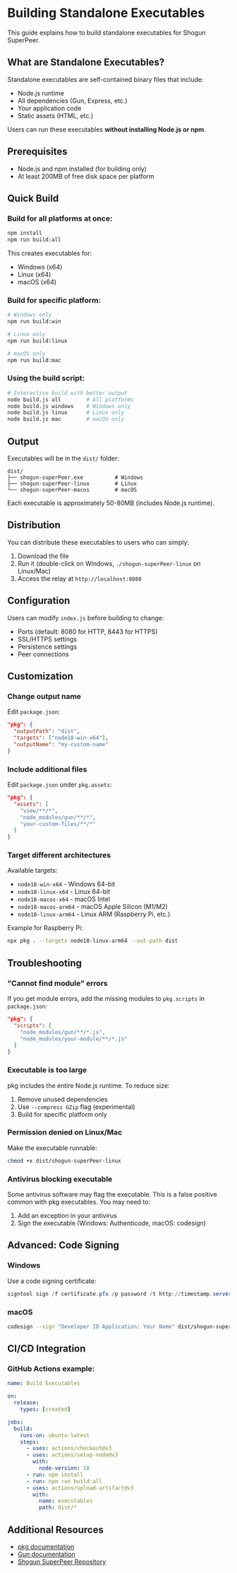 # Building Standalone Executables

This guide explains how to build standalone executables for Shogun SuperPeer.

## What are Standalone Executables?

Standalone executables are self-contained binary files that include:
- Node.js runtime
- All dependencies (Gun, Express, etc.)
- Your application code
- Static assets (HTML, etc.)

Users can run these executables **without installing Node.js or npm**.

## Prerequisites

- Node.js and npm installed (for building only)
- At least 200MB of free disk space per platform

## Quick Build

### Build for all platforms at once:

```bash
npm install
npm run build:all
```

This creates executables for:
- Windows (x64)
- Linux (x64)
- macOS (x64)

### Build for specific platform:

```bash
# Windows only
npm run build:win

# Linux only
npm run build:linux

# macOS only
npm run build:mac
```

### Using the build script:

```bash
# Interactive build with better output
node build.js all        # All platforms
node build.js windows    # Windows only
node build.js linux      # Linux only
node build.js mac        # macOS only
```

## Output

Executables will be in the `dist/` folder:

```
dist/
├── shogun-superPeer.exe          # Windows
├── shogun-superPeer-linux        # Linux
└── shogun-superPeer-macos        # macOS
```

Each executable is approximately 50-80MB (includes Node.js runtime).

## Distribution

You can distribute these executables to users who can simply:

1. Download the file
2. Run it (double-click on Windows, `./shogun-superPeer-linux` on Linux/Mac)
3. Access the relay at `http://localhost:8080`

## Configuration

Users can modify `index.js` before building to change:
- Ports (default: 8080 for HTTP, 8443 for HTTPS)
- SSL/HTTPS settings
- Persistence settings
- Peer connections

## Customization

### Change output name

Edit `package.json`:

```json
"pkg": {
  "outputPath": "dist",
  "targets": ["node18-win-x64"],
  "outputName": "my-custom-name"
}
```

### Include additional files

Edit `package.json` under `pkg.assets`:

```json
"pkg": {
  "assets": [
    "view/**/*",
    "node_modules/gun/**/*",
    "your-custom-files/**/*"
  ]
}
```

### Target different architectures

Available targets:
- `node18-win-x64` - Windows 64-bit
- `node18-linux-x64` - Linux 64-bit
- `node18-macos-x64` - macOS Intel
- `node18-macos-arm64` - macOS Apple Silicon (M1/M2)
- `node18-linux-arm64` - Linux ARM (Raspberry Pi, etc.)

Example for Raspberry Pi:

```bash
npx pkg . --targets node18-linux-arm64 --out-path dist
```

## Troubleshooting

### "Cannot find module" errors

If you get module errors, add the missing modules to `pkg.scripts` in `package.json`:

```json
"pkg": {
  "scripts": [
    "node_modules/gun/**/*.js",
    "node_modules/your-module/**/*.js"
  ]
}
```

### Executable is too large

pkg includes the entire Node.js runtime. To reduce size:

1. Remove unused dependencies
2. Use `--compress GZip` flag (experimental)
3. Build for specific platform only

### Permission denied on Linux/Mac

Make the executable runnable:

```bash
chmod +x dist/shogun-superPeer-linux
```

### Antivirus blocking executable

Some antivirus software may flag the executable. This is a false positive common with pkg executables. You may need to:

1. Add an exception in your antivirus
2. Sign the executable (Windows: Authenticode, macOS: codesign)

## Advanced: Code Signing

### Windows

Use a code signing certificate:

```powershell
signtool sign /f certificate.pfx /p password /t http://timestamp.server.com dist/shogun-superPeer.exe
```

### macOS

```bash
codesign --sign "Developer ID Application: Your Name" dist/shogun-superPeer-macos
```

## CI/CD Integration

### GitHub Actions example:

```yaml
name: Build Executables

on:
  release:
    types: [created]

jobs:
  build:
    runs-on: ubuntu-latest
    steps:
      - uses: actions/checkout@v3
      - uses: actions/setup-node@v3
        with:
          node-version: 18
      - run: npm install
      - run: npm run build:all
      - uses: actions/upload-artifact@v3
        with:
          name: executables
          path: dist/*
```

## Additional Resources

- [pkg documentation](https://github.com/vercel/pkg)
- [Gun documentation](https://gun.eco/docs/)
- [Shogun SuperPeer Repository](https://github.com/scobru/shogun-superPeer)


